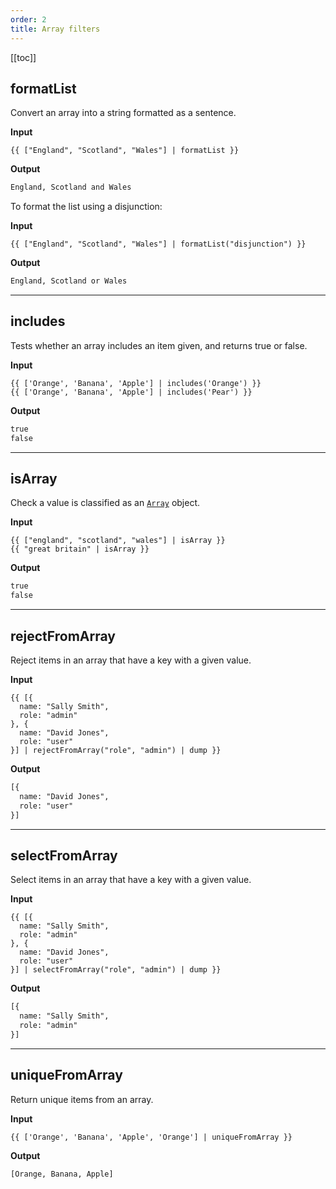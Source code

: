 ```yaml
---
order: 2
title: Array filters
---
```

<!-- markdownlint-disable no-emphasis-as-header -->

[[toc]]

## formatList

Convert an array into a string formatted as a sentence.

**Input**

```njk
{{ ["England", "Scotland", "Wales"] | formatList }}
```

**Output**

```html
England, Scotland and Wales
```

To format the list using a disjunction:

**Input**

```njk
{{ ["England", "Scotland", "Wales"] | formatList("disjunction") }}
```

**Output**

```html
England, Scotland or Wales
```

***

## includes

Tests whether an array includes an item given, and returns true or false.

**Input**

```njk
{{ ['Orange', 'Banana', 'Apple'] | includes('Orange') }}
{{ ['Orange', 'Banana', 'Apple'] | includes('Pear') }}
```

**Output**

```html
true
false
```

***

## isArray

Check a value is classified as an [`Array`](https://developer.mozilla.org/en-US/docs/Web/JavaScript/Reference/Global_Objects/Array) object.

**Input**

```njk
{{ ["england", "scotland", "wales"] | isArray }}
{{ "great britain" | isArray }}
```

**Output**

```html
true
false
```

***

## rejectFromArray

Reject items in an array that have a key with a given value.

**Input**

```njk
{{ [{
  name: "Sally Smith",
  role: "admin"
}, {
  name: "David Jones",
  role: "user"
}] | rejectFromArray("role", "admin") | dump }}
```

**Output**

```html
[{
  name: "David Jones",
  role: "user"
}]
```

***

## selectFromArray

Select items in an array that have a key with a given value.

**Input**

```njk
{{ [{
  name: "Sally Smith",
  role: "admin"
}, {
  name: "David Jones",
  role: "user"
}] | selectFromArray("role", "admin") | dump }}
```

**Output**

```html
[{
  name: "Sally Smith",
  role: "admin"
}]
```

***

## uniqueFromArray

Return unique items from an array.

**Input**

```njk
{{ ['Orange', 'Banana', 'Apple', 'Orange'] | uniqueFromArray }}
```

**Output**

```html
[Orange, Banana, Apple]
```
